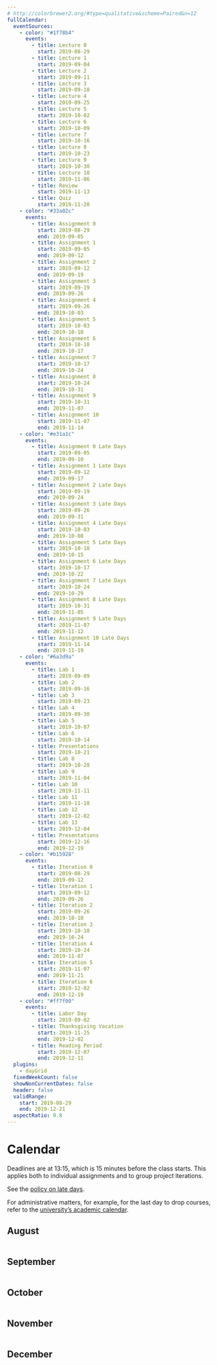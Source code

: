 ```yaml
---
# http://colorbrewer2.org/#type=qualitative&scheme=Paired&n=12
fullCalendar:
  eventSources:
    - color: "#1f78b4"
      events:
        - title: Lecture 0
          start: 2019-08-29
        - title: Lecture 1
          start: 2019-09-04
        - title: Lecture 2
          start: 2019-09-11
        - title: Lecture 3
          start: 2019-09-18
        - title: Lecture 4
          start: 2019-09-25
        - title: Lecture 5
          start: 2019-10-02
        - title: Lecture 6
          start: 2019-10-09
        - title: Lecture 7
          start: 2019-10-16
        - title: Lecture 8
          start: 2019-10-23
        - title: Lecture 9
          start: 2019-10-30
        - title: Lecture 10
          start: 2019-11-06
        - title: Review
          start: 2019-11-13
        - title: Quiz
          start: 2019-11-20
    - color: "#33a02c"
      events:
        - title: Assignment 0
          start: 2019-08-29
          end: 2019-09-05
        - title: Assignment 1
          start: 2019-09-05
          end: 2019-09-12
        - title: Assignment 2
          start: 2019-09-12
          end: 2019-09-19
        - title: Assignment 3
          start: 2019-09-19
          end: 2019-09-26
        - title: Assignment 4
          start: 2019-09-26
          end: 2019-10-03
        - title: Assignment 5
          start: 2019-10-03
          end: 2019-10-10
        - title: Assignment 6
          start: 2019-10-10
          end: 2019-10-17
        - title: Assignment 7
          start: 2019-10-17
          end: 2019-10-24
        - title: Assignment 8
          start: 2019-10-24
          end: 2019-10-31
        - title: Assignment 9
          start: 2019-10-31
          end: 2019-11-07
        - title: Assignment 10
          start: 2019-11-07
          end: 2019-11-14
    - color: "#e31a1c"
      events:
        - title: Assignment 0 Late Days
          start: 2019-09-05
          end: 2019-09-10
        - title: Assignment 1 Late Days
          start: 2019-09-12
          end: 2019-09-17
        - title: Assignment 2 Late Days
          start: 2019-09-19
          end: 2019-09-24
        - title: Assignment 3 Late Days
          start: 2019-09-26
          end: 2019-09-31
        - title: Assignment 4 Late Days
          start: 2019-10-03
          end: 2019-10-08
        - title: Assignment 5 Late Days
          start: 2019-10-10
          end: 2019-10-15
        - title: Assignment 6 Late Days
          start: 2019-10-17
          end: 2019-10-22
        - title: Assignment 7 Late Days
          start: 2019-10-24
          end: 2019-10-29
        - title: Assignment 8 Late Days
          start: 2019-10-31
          end: 2019-11-05
        - title: Assignment 9 Late Days
          start: 2019-11-07
          end: 2019-11-12
        - title: Assignment 10 Late Days
          start: 2019-11-14
          end: 2019-11-19
    - color: "#6a3d9a"
      events:
        - title: Lab 1
          start: 2019-09-09
        - title: Lab 2
          start: 2019-09-16
        - title: Lab 3
          start: 2019-09-23
        - title: Lab 4
          start: 2019-09-30
        - title: Lab 5
          start: 2019-10-07
        - title: Lab 6
          start: 2019-10-14
        - title: Presentations
          start: 2019-10-21
        - title: Lab 8
          start: 2019-10-28
        - title: Lab 9
          start: 2019-11-04
        - title: Lab 10
          start: 2019-11-11
        - title: Lab 11
          start: 2019-11-18
        - title: Lab 12
          start: 2019-12-02
        - title: Lab 13
          start: 2019-12-04
        - title: Presentations
          start: 2019-12-16
          end: 2019-12-19
    - color: "#b15928"
      events:
        - title: Iteration 0
          start: 2019-08-29
          end: 2019-09-12
        - title: Iteration 1
          start: 2019-09-12
          end: 2019-09-26
        - title: Iteration 2
          start: 2019-09-26
          end: 2019-10-10
        - title: Iteration 3
          start: 2019-10-10
          end: 2019-10-24
        - title: Iteration 4
          start: 2019-10-24
          end: 2019-11-07
        - title: Iteration 5
          start: 2019-11-07
          end: 2019-11-21
        - title: Iteration 6
          start: 2019-12-02
          end: 2019-12-19
    - color: "#ff7f00"
      events:
        - title: Labor Day
          start: 2019-09-02
        - title: Thanksgiving Vacation
          start: 2019-11-25
          end: 2019-12-02
        - title: Reading Period
          start: 2019-12-07
          end: 2019-12-11
  plugins:
    - dayGrid
  fixedWeekCount: false
  showNonCurrentDates: false
  header: false
  validRange:
    start: 2019-08-29
    end: 2019-12-21
  aspectRatio: 0.8
---
```


Calendar
========

Deadlines are at 13:15, which is 15 minutes before the class starts. This applies both to individual assignments and to group project iterations.

See the [policy on late days](/policies#late-days).

For administrative matters, for example, for the last day to drop courses, refer to the [university’s academic calendar](https://studentaffairs.jhu.edu/registrar/wp-content/uploads/sites/23/2017/03/FINAL.academic-calendar-2019-2020.REVISED_4.29.2019.pdf).

August
------

<div data-calendar="2019-08-01"></div>

September
---------

<div data-calendar="2019-09-01"></div>

October
-------

<div data-calendar="2019-10-01"></div>

November
--------

<div data-calendar="2019-11-01"></div>

December
--------

<div data-calendar="2019-12-01"></div>

<script src="fullcalendar-4.2.0/packages/core/main.min.js"></script>
<script src="fullcalendar-4.2.0/packages/daygrid/main.min.js"></script>
<link rel="stylesheet" type="text/css" href="fullcalendar-4.2.0/packages/core/main.min.css">
<link rel="stylesheet" type="text/css" href="fullcalendar-4.2.0/packages/daygrid/main.min.css">
<script>
document.querySelectorAll("[data-calendar]").forEach(element => {
  new FullCalendar.Calendar(element, {
    ...{{ page.fullCalendar | jsonify }},
    defaultDate: element.dataset.calendar
  }).render();
});
</script>
<style>
  [data-calendar] {
    border-radius: 3px;
    overflow: hidden;
  }
</style>
